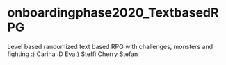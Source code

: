 # onboardingphase2020_TextbasedRPG
Level based randomized text based RPG with challenges, monsters and fighting :)
Carina :D
Eva:)
Steffi
Cherry
Stefan